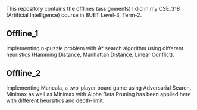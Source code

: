 This repository contains the offlines (assignments) I did in my CSE_318 (Artificial Intelligence) course in BUET Level-3, Term-2.



## Offline_1

Implementing n-puzzle problem with A* search algorithm using different heuristics (Hamming Distance, Manhattan Distance, Linear Conflict).


## Offline_2

Implementing Mancala, a two-player board game using Adversarial Search. Minimax as well as Minimax with Alpha Beta Pruning has been applied here with different heursitics and depth-limit.